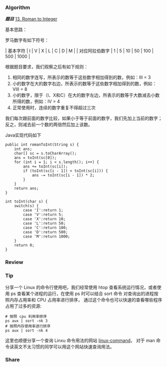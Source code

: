 ### Algorithm

 ***题目***  [13. Roman to Integer](https://leetcode.com/problems/roman-to-integer/description/) 

基本思路：

罗马数字有如下符号：

| 基本字符 | I | V | X | L | C | D | M |
| 对应阿拉伯数字 | 1 | 5 | 10 | 50 | 100 | 500 | 1000 |

根据题目要求，我们观察之后有如下规则：

1.  相同的数字连写，所表示的数等于这些数字相加得到的数，例如：III = 3
2.  小的数字在大的数字右边，所表示的数等于这些数字相加得到的数，例如：VIII = 8
3.  小的数字，限于（I、X和C）在大的数字左边，所表示的数等于大数减去小数所得的数，例如：IV = 4
4.  正常使用时，连续的数字重复不得超过三次

我们每次跟前面的数字比较，如果小于等于前面的数字，我们先加上当前的数字；反之，则减去前一个数的两倍然后加上该数。

Java实现代码如下

```
public int romanToInt(String s) {
    int ans;
    char[] sc = s.toCharArray();
    ans = toInt(sc[0]);
    for (int i = 1; i < s.length(); i++) {
        ans += toInt(sc[i]);
        if (toInt(sc[i - 1]) < toInt(sc[i])) {
            ans -= toInt(sc[i - 1]) * 2;
        }
    }
    return ans;
}

int toInt(char s) {
    switch(s) {
        case 'I':return 1;
        case 'V':return 5;
        case 'X':return 10;
        case 'L':return 50;
        case 'C':return 100;
        case 'D':return 500;
        case 'M':return 1000;
    }
    return 0;
}
```

### Review


### Tip
分享一个 Linux 的命令行使用吧，我们经常使用 htop 查看系统运行情况，或者使用 ps 查看某个进程的运行，在使用 ps 时可以结合 sort 命令 对查询出的进程按照内存占用率和 CPU 占用率进行排序， 通过这个命令也可以快速的查看哪些程序占用了过多的资源:

```
# 按照 cpu 利用率排序
ps aux | sort -nk 3
# 按照内存使用率进行排序
ps aux | sort -nk 4

```

这里也顺便分享一个查询 Linxu 命令用法的网站 [linux-command](https://wangchujiang.com/linux-command/)， 对于 man 命令读英文不太习惯的同学可以用这个网站快速查询用法。


### Share


